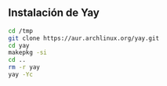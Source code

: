 ## Instalación de Yay

```bash
cd /tmp
git clone https://aur.archlinux.org/yay.git
cd yay
makepkg -si
cd ..
rm -r yay
yay -Yc
```